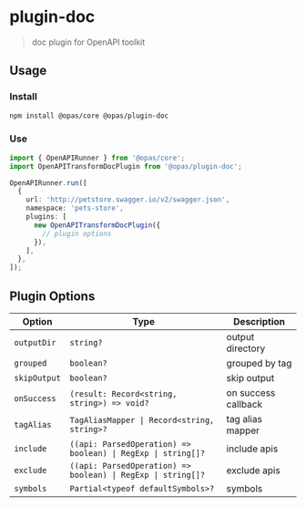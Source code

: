 # plugin-doc

> doc plugin for OpenAPI toolkit

## Usage

### Install

```sh
npm install @opas/core @opas/plugin-doc
```

### Use

```ts
import { OpenAPIRunner } from '@opas/core';
import OpenAPITransformDocPlugin from '@opas/plugin-doc';

OpenAPIRunner.run([
  {
    url: 'http://petstore.swagger.io/v2/swagger.json',
    namespace: 'pets-store',
    plugins: [
      new OpenAPITransformDocPlugin({
        // plugin options
      }),
    ],
  },
]);
```

## Plugin Options

| Option       | Type                                                         | Description         |
| ------------ | ------------------------------------------------------------ | ------------------- |
| `outputDir`  | `string?`                                                    | output directory    |
| `grouped`    | `boolean?`                                                   | grouped by tag      |
| `skipOutput` | `boolean?`                                                   | skip output         |
| `onSuccess`  | `(result: Record<string, string>) => void?`                  | on success callback |
| `tagAlias`   | `TagAliasMapper \| Record<string, string>?`                  | tag alias mapper    |
| `include`    | `((api: ParsedOperation) => boolean) \| RegExp \| string[]?` | include apis        |
| `exclude`    | `((api: ParsedOperation) => boolean) \| RegExp \| string[]?` | exclude apis        |
| `symbols`    | `Partial<typeof defaultSymbols>?`                            | symbols             |
